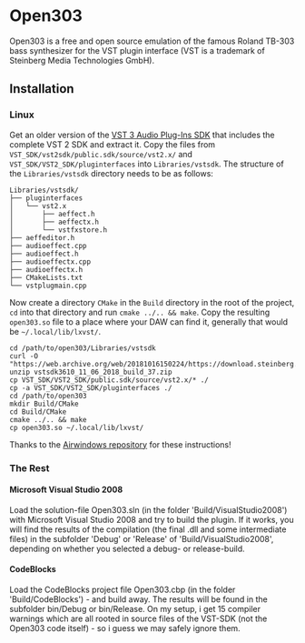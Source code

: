 # Open303

Open303 is a free and open source emulation of the famous Roland TB-303 bass synthesizer for the VST plugin interface (VST is a trademark of Steinberg Media Technologies GmbH). 

## Installation
### Linux
Get an older version of the [VST 3 Audio Plug-Ins SDK](https://web.archive.org/web/20181016150224/https://download.steinberg.net/sdk_downloads/vstsdk3610_11_06_2018_build_37.zip) that includes the complete VST 2 SDK and extract it. Copy the files from `VST_SDK/vst2sdk/public.sdk/source/vst2.x/` and `VST_SDK/VST2_SDK/pluginterfaces` into `Libraries/vstsdk`. The structure of the `Libraries/vstsdk` directory needs to be as follows:

```
Libraries/vstsdk/
├── pluginterfaces
│   └── vst2.x
│       ├── aeffect.h
│       ├── aeffectx.h
│       └── vstfxstore.h
├── aeffeditor.h
├── audioeffect.cpp
├── audioeffect.h
├── audioeffectx.cpp
├── audioeffectx.h
├── CMakeLists.txt
└── vstplugmain.cpp
```

Now create a directory `CMake` in the `Build` directory in the root of the project, `cd` into that directory and run `cmake ../.. && make`. Copy the resulting `open303.so` file to a place where your DAW can find it, generally that would be `~/.local/lib/lxvst/`.

```
cd /path/to/open303/Libraries/vstsdk
curl -O "https://web.archive.org/web/20181016150224/https://download.steinberg.net/sdk_downloads/vstsdk3610_11_06_2018_build_37.zip"
unzip vstsdk3610_11_06_2018_build_37.zip
cp VST_SDK/VST2_SDK/public.sdk/source/vst2.x/* ./
cp -a VST_SDK/VST2_SDK/pluginterfaces ./
cd /path/to/open303
mkdir Build/CMake
cd Build/CMake
cmake ../.. && make
cp open303.so ~/.local/lib/lxvst/
```

Thanks to the [Airwindows repository](https://github.com/airwindows/airwindows) for these instructions!

### The Rest
#### Microsoft Visual Studio 2008
Load the solution-file Open303.sln (in the folder 'Build/VisualStudio2008') with Microsoft Visual Studio 2008 and try to build the plugin. If it works, you will find the results of the compilation (the final .dll and some intermediate files) in the subfolder 'Debug' or 'Release' of 'Build/VisualStudio2008', depending on whether you selected a debug- or release-build. 

#### CodeBlocks
Load the CodeBlocks project file Open303.cbp (in the folder 'Build/CodeBlocks') - and build away. The results will be found in the subfolder bin/Debug or bin/Release. On my setup, i get 15 compiler warnings which are all rooted in source files of the VST-SDK (not the Open303 code itself) - so i guess we may safely ignore them.